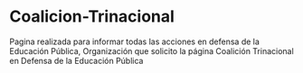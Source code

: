 # Coalicion-Trinacional

Pagina realizada para informar todas las acciones en defensa de la Educación Pública, Organización que solicito la página Coalición Trinacional en Defensa de la Educación Pública
